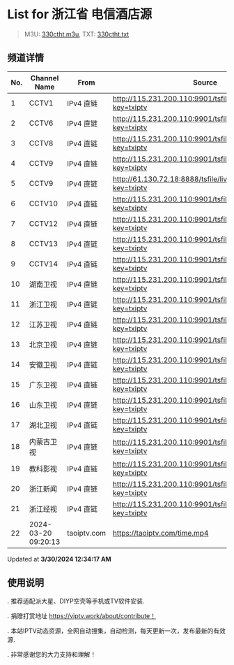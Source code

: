 # List for **浙江省 电信酒店源**

> M3U: [330ctht.m3u](/330ctht.m3u), TXT: [330ctht.txt](/txt/330ctht.txt)

## 频道详情

| No. | Channel Name | From | Source |
| --- | ------------ | ---- | ------ |
| 1 | CCTV1 | IPv4 直链 | <http://115.231.200.110:9901/tsfile/live/0001_1.m3u8?key=txiptv> |
| 2 | CCTV6 | IPv4 直链 | <http://115.231.200.110:9901/tsfile/live/0006_1.m3u8?key=txiptv> |
| 3 | CCTV8 | IPv4 直链 | <http://115.231.200.110:9901/tsfile/live/0008_1.m3u8?key=txiptv> |
| 4 | CCTV9 | IPv4 直链 | <http://115.231.200.110:9901/tsfile/live/0009_1.m3u8?key=txiptv> |
| 5 | CCTV9 | IPv4 直链 | <http://61.130.72.18:8888/tsfile/live/0009_1.m3u8?key=txiptv> |
| 6 | CCTV10 | IPv4 直链 | <http://115.231.200.110:9901/tsfile/live/0010_1.m3u8?key=txiptv> |
| 7 | CCTV12 | IPv4 直链 | <http://115.231.200.110:9901/tsfile/live/0012_1.m3u8?key=txiptv> |
| 8 | CCTV13 | IPv4 直链 | <http://115.231.200.110:9901/tsfile/live/0013_1.m3u8?key=txiptv> |
| 9 | CCTV14 | IPv4 直链 | <http://115.231.200.110:9901/tsfile/live/0014_1.m3u8?key=txiptv> |
| 10 | 湖南卫视 | IPv4 直链 | <http://115.231.200.110:9901/tsfile/live/0128_1.m3u8?key=txiptv> |
| 11 | 浙江卫视 | IPv4 直链 | <http://115.231.200.110:9901/tsfile/live/0115_1.m3u8?key=txiptv> |
| 12 | 江苏卫视 | IPv4 直链 | <http://115.231.200.110:9901/tsfile/live/0127_1.m3u8?key=txiptv> |
| 13 | 北京卫视 | IPv4 直链 | <http://115.231.200.110:9901/tsfile/live/0122_1.m3u8?key=txiptv> |
| 14 | 安徽卫视 | IPv4 直链 | <http://115.231.200.110:9901/tsfile/live/0130_1.m3u8?key=txiptv> |
| 15 | 广东卫视 | IPv4 直链 | <http://115.231.200.110:9901/tsfile/live/0125_1.m3u8?key=txiptv> |
| 16 | 山东卫视 | IPv4 直链 | <http://115.231.200.110:9901/tsfile/live/0131_1.m3u8?key=txiptv> |
| 17 | 湖北卫视 | IPv4 直链 | <http://115.231.200.110:9901/tsfile/live/0132_1.m3u8?key=txiptv> |
| 18 | 内蒙古卫视 | IPv4 直链 | <http://115.231.200.110:9901/tsfile/live/0109_1.m3u8?key=txiptv> |
| 19 | 教科影视 | IPv4 直链 | <http://115.231.200.110:9901/tsfile/live/1005_1.m3u8?key=txiptv> |
| 20 | 浙江新闻 | IPv4 直链 | <http://115.231.200.110:9901/tsfile/live/1006_1.m3u8?key=txiptv> |
| 21 | 浙江经视 | IPv4 直链 | <http://115.231.200.110:9901/tsfile/live/1004_1.m3u8?key=txiptv> |
| 22 | 2024-03-20 09:20:13 | taoiptv.com | <https://taoiptv.com/time.mp4> |

Updated at **3/30/2024 12:34:17 AM**

## 使用说明

. 推荐适配派大星、DIYP空壳等手机或TV软件安装.

. 捐赠打赏地址 https://viptv.work/about/contribute！

. 本站IPTV动态资源，全网自动搜集，自动检测，每天更新一次，发布最新的有效源.

. 非常感谢您的大力支持和理解！